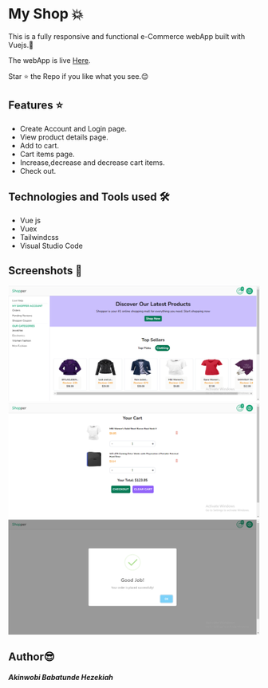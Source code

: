 # My Shop :boom:

This is a fully responsive and functional e-Commerce webApp built with Vuejs.:smiling_face_with_three_hearts:

The webApp is live [Here](https://babzshop.netlify.app/).

Star :star: the Repo if you like what you see.:blush:

## Features :star:

- Create Account and Login page.
- View product details page.
- Add to cart.
- Cart items page.
- Increase,decrease and decrease cart items.
- Check out.

## Technologies and Tools used :hammer_and_wrench:
- Vue js
- Vuex
- Tailwindcss
- Visual Studio Code

## Screenshots :camera_flash:
![](src/assets/home.png)
![](src/assets/cart.png)
![](src/assets/checkout.png)


## Author:sunglasses:
##### Akinwobi Babatunde Hezekiah